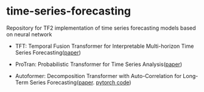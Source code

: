# time-series-forecasting

Repository for TF2 implementation of time series forecasting models based on neural network

- TFT: Temporal Fusion Transformer for Interpretable Multi-horizon Time Series Forecasting([paper](https://arxiv.org/pdf/1912.09363.pdf))

- ProTran: Probabilistic Transformer for Time Series Analysis([paper](https://proceedings.neurips.cc/paper/2021/file/c68bd9055776bf38d8fc43c0ed283678-Paper.pdf))

- Autoformer: Decomposition Transformer with Auto-Correlation for Long-Term Series Forecasting([paper](https://arxiv.org/pdf/2106.13008.pdf). [pytorch code](https://github.com/thuml/Autoformer))
